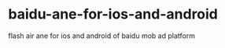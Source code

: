 baidu-ane-for-ios-and-android
=============================

flash air ane for ios and android of baidu mob ad platform 
